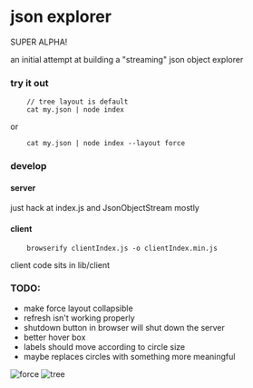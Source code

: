 # json explorer

SUPER ALPHA!

an initial attempt at building a "streaming" json object explorer

### try it out
```
	// tree layout is default
	cat my.json | node index 
```
or 
```
	cat my.json | node index --layout force
```

### develop

#### server

just hack at index.js and JsonObjectStream mostly

#### client

```
	browserify clientIndex.js -o clientIndex.min.js
```

client code sits in lib/client

### TODO:
* make force layout collapsible 
* refresh isn't working properly
* shutdown button in browser will shut down the server
* better hover box
* labels should move according to circle size
* maybe replaces circles with something more meaningful 

![force](https://raw.github.com/kessler/static/master/node-json-explorer.png)
![tree](https://raw.github.com/kessler/static/master/node-json-explorer-tree.png)
